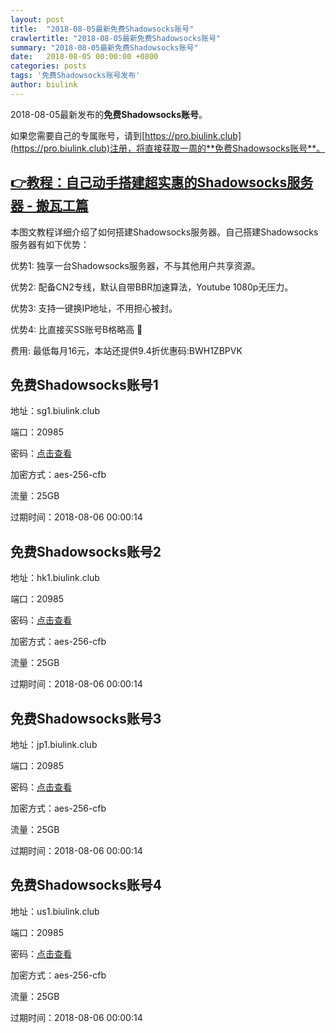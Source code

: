 ```yaml
---
layout: post
title:  "2018-08-05最新免费Shadowsocks账号"
crawlertitle: "2018-08-05最新免费Shadowsocks账号"
summary: "2018-08-05最新免费Shadowsocks账号"
date:   2018-08-05 00:00:00 +0800
categories: posts
tags: '免费Shadowsocks账号发布'
author: biulink
---
```


2018-08-05最新发布的**免费Shadowsocks账号**。

如果您需要自己的专属账号，请到[https://pro.biulink.club](https://pro.biulink.club)注册，将直接获取一周的**免费Shadowsocks账号**。

## [👉教程：自己动手搭建超实惠的Shadowsocks服务器 - 搬瓦工篇](https://github.com/Biulink/ShadowsocksTutorials/blob/master/%E6%95%99%E6%82%A8%E8%87%AA%E5%B7%B1%E5%8A%A8%E6%89%8B%E6%90%AD%E5%BB%BA%E8%B6%85%E5%AE%9E%E6%83%A0%E7%9A%84Shadowsocks%E6%9C%8D%E5%8A%A1%E5%99%A8%20-%20%E6%90%AC%E7%93%A6%E5%B7%A5%E7%AF%87.md)
  
  本图文教程详细介绍了如何搭建Shadowsocks服务器。自己搭建Shadowsocks服务器有如下优势：

  优势1: 独享一台Shadowsocks服务器，不与其他用户共享资源。

  优势2: 配备CN2专线，默认自带BBR加速算法，Youtube 1080p无压力。

  优势3: 支持一键换IP地址，不用担心被封。

  优势4: 比直接买SS账号B格略高 🙂

  费用: 最低每月16元，本站还提供9.4折优惠码:BWH1ZBPVK  
## 免费Shadowsocks账号1

地址：sg1.biulink.club

端口：20985

密码：[点击查看](https://github.com/Biulink/ShadowsocksTutorials/blob/master/publish/2018-08-05%E6%9C%80%E6%96%B0%E5%85%8D%E8%B4%B9Shadowsocks%E8%B4%A6%E5%8F%B7.md)

加密方式：aes-256-cfb

流量：25GB

过期时间：2018-08-06 00:00:14

## 免费Shadowsocks账号2

地址：hk1.biulink.club

端口：20985

密码：[点击查看](https://github.com/Biulink/ShadowsocksTutorials/blob/master/publish/2018-08-05%E6%9C%80%E6%96%B0%E5%85%8D%E8%B4%B9Shadowsocks%E8%B4%A6%E5%8F%B7.md)

加密方式：aes-256-cfb

流量：25GB

过期时间：2018-08-06 00:00:14

## 免费Shadowsocks账号3

地址：jp1.biulink.club

端口：20985

密码：[点击查看](https://github.com/Biulink/ShadowsocksTutorials/blob/master/publish/2018-08-05%E6%9C%80%E6%96%B0%E5%85%8D%E8%B4%B9Shadowsocks%E8%B4%A6%E5%8F%B7.md)

加密方式：aes-256-cfb

流量：25GB

过期时间：2018-08-06 00:00:14

## 免费Shadowsocks账号4

地址：us1.biulink.club

端口：20985

密码：[点击查看](https://github.com/Biulink/ShadowsocksTutorials/blob/master/publish/2018-08-05%E6%9C%80%E6%96%B0%E5%85%8D%E8%B4%B9Shadowsocks%E8%B4%A6%E5%8F%B7.md)

加密方式：aes-256-cfb

流量：25GB

过期时间：2018-08-06 00:00:14

